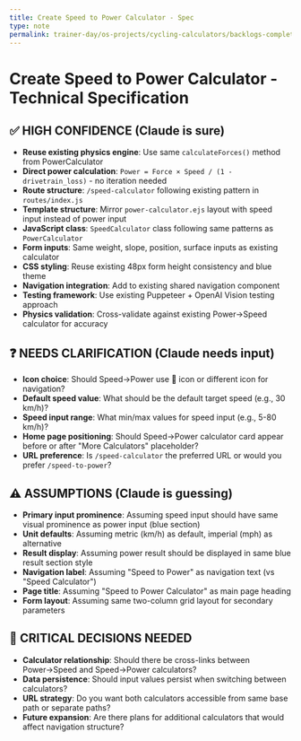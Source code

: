 ```yaml
---
title: Create Speed to Power Calculator - Spec
type: note
permalink: trainer-day/os-projects/cycling-calculators/backlogs-completed/backlog-specs/create-speed-to-power-calculator-spec
---
```


# Create Speed to Power Calculator - Technical Specification

## ✅ HIGH CONFIDENCE (Claude is sure)
- **Reuse existing physics engine**: Use same `calculateForces()` method from PowerCalculator
- **Direct power calculation**: `Power = Force × Speed / (1 - drivetrain_loss)` - no iteration needed
- **Route structure**: `/speed-calculator` following existing pattern in `routes/index.js`
- **Template structure**: Mirror `power-calculator.ejs` layout with speed input instead of power input
- **JavaScript class**: `SpeedCalculator` class following same patterns as `PowerCalculator`
- **Form inputs**: Same weight, slope, position, surface inputs as existing calculator
- **CSS styling**: Reuse existing 48px form height consistency and blue theme
- **Navigation integration**: Add to existing shared navigation component
- **Testing framework**: Use existing Puppeteer + OpenAI Vision testing approach
- **Physics validation**: Cross-validate against existing Power→Speed calculator for accuracy

## ❓ NEEDS CLARIFICATION (Claude needs input)  
- **Icon choice**: Should Speed→Power use 🚀 icon or different icon for navigation?
- **Default speed value**: What should be the default target speed (e.g., 30 km/h)?
- **Speed input range**: What min/max values for speed input (e.g., 5-80 km/h)?
- **Home page positioning**: Should Speed→Power calculator card appear before or after "More Calculators" placeholder?
- **URL preference**: Is `/speed-calculator` the preferred URL or would you prefer `/speed-to-power`?

## ⚠️ ASSUMPTIONS (Claude is guessing)
- **Primary input prominence**: Assuming speed input should have same visual prominence as power input (blue section)
- **Unit defaults**: Assuming metric (km/h) as default, imperial (mph) as alternative
- **Result display**: Assuming power result should be displayed in same blue result section style
- **Navigation label**: Assuming "Speed to Power" as navigation text (vs "Speed Calculator")
- **Page title**: Assuming "Speed to Power Calculator" as main page heading
- **Form layout**: Assuming same two-column grid layout for secondary parameters

## 🎯 CRITICAL DECISIONS NEEDED
- **Calculator relationship**: Should there be cross-links between Power→Speed and Speed→Power calculators?
- **Data persistence**: Should input values persist when switching between calculators?
- **URL strategy**: Do you want both calculators accessible from same base path or separate paths?
- **Future expansion**: Are there plans for additional calculators that would affect navigation structure?